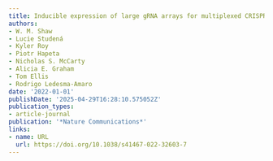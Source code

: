 ```yaml
---
title: Inducible expression of large gRNA arrays for multiplexed CRISPRai applications
authors:
- W. M. Shaw
- Lucie Studená
- Kyler Roy
- Piotr Hapeta
- Nicholas S. McCarty
- Alicia E. Graham
- Tom Ellis
- Rodrigo Ledesma‐Amaro
date: '2022-01-01'
publishDate: '2025-04-29T16:28:10.575052Z'
publication_types:
- article-journal
publication: '*Nature Communications*'
links:
- name: URL
  url: https://doi.org/10.1038/s41467-022-32603-7
---
```

